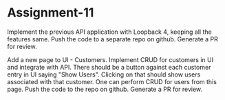 # Assignment-11

Implement the previous API application with Loopback 4, keeping all the features same. Push the code to a separate repo on github. Generate a PR for review.

Add a new page to UI - Customers. Implement CRUD for customers in UI and integrate with API. There should be a button against each customer entry in UI saying "Show Users". Clicking on that should show users associated with that customer. One can perform CRUD for users from this page. Push the code to the repo on github. Generate a PR for review.
